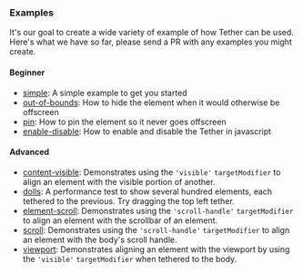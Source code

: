 ### Examples

It's our goal to create a wide variety of example of how Tether
can be used.  Here's what we have so far, please send a PR with
any examples you might create.

#### Beginner

- [simple](../../examples/simple): A simple example to get you started
- [out-of-bounds](../../examples/out-of-bounds): How to hide the element when it would
otherwise be offscreen
- [pin](../../examples/pin): How to pin the element so it never goes offscreen
- [enable-disable](../../examples/enable-disable): How to enable and disable the Tether
in javascript

#### Advanced

- [content-visible](../../examples/content-visible): Demonstrates using the `'visible'`
`targetModifier` to align an element with the visible portion of another.
- [dolls](../../examples/dolls): A performance test to show several hundred elements,
each tethered to the previous.  Try dragging the top left tether.
- [element-scroll](../../examples/element-scroll): Demonstrates using the `'scroll-handle'`
`targetModifier` to align an element with the scrollbar of an element.
- [scroll](../../examples/scroll): Demonstrates using the `'scroll-handle'` `targetModifier`
to align an element with the body's scroll handle.
- [viewport](../../examples/viewport): Demonstrates aligning an element with the
viewport by using the `'visible'` `targetModifier` when tethered to the body.
